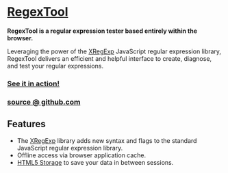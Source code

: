 # [RegexTool][demo]

**RegexTool is a regular expression tester based entirely within the browser.**

Leveraging the power of the [XRegExp][] JavaScript regular expression library,
RegexTool delivers an efficient and helpful interface to create, diagnose, and
test your regular expressions.

### [See it in action!][demo]
### [source @ github.com][source]

## Features

* The [XRegExp][] library adds new syntax and flags to the standard JavaScript regular expression library.
* Offline access via browser application cache.
* [HTML5 Storage](http://www.html5rocks.com/en/features/storage) to save your data in between sessions.

[XRegExp]: http://xregexp.com
[demo]: http://wafflesnatcha.github.com/RegexTool
[source]: http://github.com/wafflesnatcha/RegexTool
